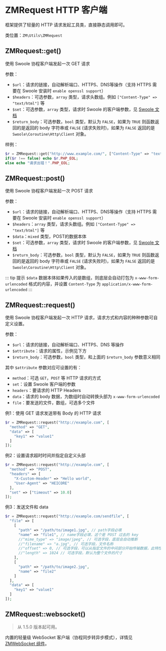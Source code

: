# ZMRequest HTTP 客户端

框架提供了轻量的 HTTP 请求发起工具类，直接静态调用即可。

类位置：`ZM\Utils\ZMRequest`

## ZMRequest::get()

使用 Swoole 协程客户端发起一次 GET 请求

参数：

- `$url`：请求的链接，自动解析端口、HTTPS、DNS等操作（支持 HTTPS 需要在 Swoole 安装时 `enable openssl support`）
- `$headers`：可选参数，`array` 类型，请求头数组。例如 `["Content-Type" => "text/html"]` 等
- `$set`：可选参数，`array` 类型，请求时 Swoole 的客户端参数，见 [Swoole 文档](https://wiki.swoole.com/#/coroutine_client/http_client?id=set)
- `$return_body`：可选参数，`bool` 类型，默认为 `FALSE`，如果为 `TRUE` 则函数返回的是返回的 body 字符串或 `FALSE` (请求失败时)，如果为 `FALSE` 返回的是 `Swoole\Coroutine\Http\Client` 对象。

样例：

```php
$r = ZMRequest::get("http://www.example.com/", ["Content-Type" => "text/html"], [], true);
if($r !== false) echo $r.PHP_EOL;
else echo "请求出错！".PHP_EOL;
```

## ZMRequest::post()

使用 Swoole 协程客户端发起一次 POST 请求

参数：

- `$url`：请求的链接，自动解析端口、HTTPS、DNS等操作（支持 HTTPS 需要在 Swoole 安装时 `enable openssl support`）
- `$headers`：`array` 类型，请求头数组。例如 `["Content-Type" => "text/html"]` 等
- `$data`：`mixed` 类型，POST的数据本体
- `$set`：可选参数，`array` 类型，请求时 Swoole 的客户端参数，见 [Swoole 文档](https://wiki.swoole.com/#/coroutine_client/http_client?id=set)
- `$return_body`：可选参数，`bool` 类型，默认为 `FALSE`，如果为 `TRUE` 则函数返回的是返回的 body 字符串或 `FALSE` (请求失败时)，如果为 `FALSE` 返回的是 `Swoole\Coroutine\Http\Client` 对象。

::: tip 提示
`$data` 数据本体如果传入的是数组，则底层会自动打包为 `x-www-form-urlencoded` 格式的内容，并设置 `Content-Type` 为 `application/x-www-form-urlencoded`
:::

## ZMRequest::request()

使用 Swoole 协程客户端发起一次 HTTP 请求，请求方式和内容的种种参数可自定义设置。

参数：

- `$url`：请求的链接，自动解析端口、HTTPS、DNS 等操作 
- `$attribute`：请求的属性，示例见下方
- `$return_body`：可选参数，`bool` 类型，和上面的 `$return_body` 参数意义相同

其中 `$attribute` 参数对应可设置的有：

- `method`：可选 `GET`，`POST` 等 HTTP 请求的方式
- `set`：设置 Swoole 客户端的参数
- `headers`：要请求的 HTTP Headers
- `data`：请求的 body 数据，为数组时自动转换头部为 `x-www-form-urlencoded`
- `file`：要发送的文件，数组，可选多个文件

例1：使用 GET 请求发送带有 Body 的 HTTP 请求

```php
$r = ZMRequest::request("http://example.com", [
  "method" => "GET",
  "data" => [
    "key1" => "value1"
  ]
]);
```

例2：设置请求超时时间并指定自定义头部

```php
$r = ZMRequest::request("http://example.com", [
  "method" => "POST",
  "headers" => [
    "X-Custom-Header" => "Hello world",
    "User-Agent" => "HEICORE"
  ],
  "set" => ["timeout" => 10.0]
]);
```

例3：发送文件和 data

```php
$r = ZMRequest::request("http://example.com/sendfile", [
  "file" => [
    [
      "path" => "/path/to/image1.jpg", // path字段必填
      "name" => "file1", // name字段必填，这个是 POST 过去的 key
      //"mime_type" => "image/jpeg", // 可选字段，底层会自动推断
      //"filename" => "a.jpg", // 可选字段，文件名称
      //"offset" => 0, // 可选字段，可以从指定文件的中间部分开始传输数据，此特性用于断点续传
      //"length" => 1024 // 可选字段，默认为整个文件的尺寸
    ],
    [
      "path" => "/path/to/image2.jpg",
      "name" => "file2"
    ]
  ],
  "data" => [
    "key1" => "value1"
  ]
]);
```

## ZMRequest::websocket()

> 从 1.5.0 版本起可用。

内置的轻量级 WebSocket 客户端（协程同步转异步模式），详情见 [ZMWebSocket 组件](zmwebsocket)。